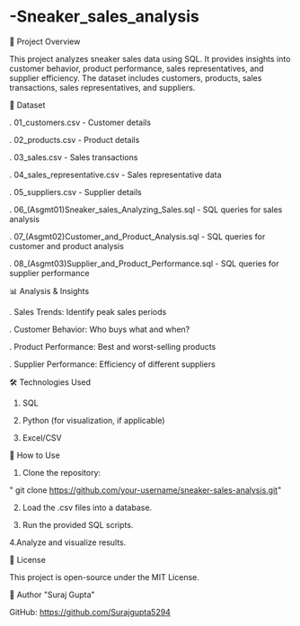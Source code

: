 # -Sneaker_sales_analysis
📌 Project Overview

This project analyzes sneaker sales data using SQL. It provides insights into customer behavior, product performance, sales representatives, and supplier efficiency. The dataset includes customers, products, sales transactions, sales representatives, and suppliers.

📂 Dataset

. 01_customers.csv - Customer details

. 02_products.csv - Product details

. 03_sales.csv - Sales transactions

. 04_sales_representative.csv - Sales representative data

. 05_suppliers.csv - Supplier details

. 06_(Asgmt01)Sneaker_sales_Analyzing_Sales.sql - SQL queries for sales analysis

. 07_(Asgmt02)Customer_and_Product_Analysis.sql - SQL queries for customer and product analysis

. 08_(Asgmt03)Supplier_and_Product_Performance.sql - SQL queries for supplier performance

📊 Analysis & Insights

. Sales Trends: Identify peak sales periods

. Customer Behavior: Who buys what and when?

. Product Performance: Best and worst-selling products

. Supplier Performance: Efficiency of different suppliers

🛠️ Technologies Used

1. SQL

2. Python (for visualization, if applicable)

3. Excel/CSV


🚀 How to Use

1. Clone the repository:

" git clone https://github.com/your-username/sneaker-sales-analysis.git"

2. Load the .csv files into a database.

3. Run the provided SQL scripts.

4.Analyze and visualize results.

📜 License

  This project is open-source under the MIT License.

👤 Author
"Suraj Gupta"

GitHub: https://github.com/Surajgupta5294

